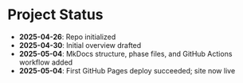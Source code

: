 <!-- docs/project-status.md -->
# Project Status

- **2025-04-26**: Repo initialized  
- **2025-04-30**: Initial overview drafted  
- **2025-05-04**: MkDocs structure, phase files, and GitHub Actions workflow added  
- **2025-05-04**: First GitHub Pages deploy succeeded; site now live 